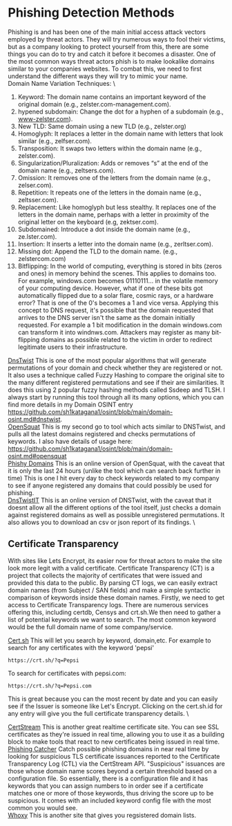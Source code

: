# Phishing Detection Methods
Phishing is and has been one of the main initial access attack vectors employed by threat actors. They will try numerous ways to fool their victims, but as a company looking to protect yourself from this, there are some things you can do to try and catch it before it becomes a disaster. One of the most common ways threat actors phish is to make lookalike domains similar to your companies websites. To combat this, we need to first understand the different ways they will try to mimic your name. \
Domain Name Variation Techniques: \
1. Keyword: The domain name contains an important keyword of the original domain (e.g., zelster.com-management.com).
2. hypened subdomain: Change the dot for a hyphen of a subdomain (e.g., www-zelster.com).
3. New TLD: Same domain using a new TLD (e.g., zelster.org)
4. Homoglyph: It replaces a letter in the domain name with letters that look similar (e.g., zelfser.com).
5. Transposition: It swaps two letters within the domain name (e.g., zelster.com).
6. Singularization/Pluralization: Adds or removes “s” at the end of the domain name (e.g., zeltsers.com).
7. Omission: It removes one of the letters from the domain name (e.g., zelser.com).
8. Repetition: It repeats one of the letters in the domain name (e.g., zeltsser.com).
9. Replacement: Like homoglyph but less stealthy. It replaces one of the letters in the domain name, perhaps with a letter in proximity of the original letter on the keyboard (e.g, zektser.com).
10. Subdomained: Introduce a dot inside the domain name (e.g., ze.lster.com).
11. Insertion: It inserts a letter into the domain name (e.g., zerltser.com).
12. Missing dot: Append the TLD to the domain name. (e.g., zelstercom.com)
13. Bitflipping: In the world of computing, everything is stored in bits (zeros and ones) in memory behind the scenes. This applies to domains too. For example, windows.com becomes 01110111... in the volatile memory of your computing device. However, what if one of these bits got automatically flipped due to a solar flare, cosmic rays, or a hardware error? That is one of the 0's becomes a 1 and vice versa. Applying this concept to DNS request, it's possible that the domain requested that arrives to the DNS server isn't the same as the domain initially requested. For example a 1 bit modification in the domain windows.com can transform it into windnws.com. Attackers may register as many bit-flipping domains as possible related to the victim in order to redirect legitimate users to their infrastructure. 

[DnsTwist](https://github.com/elceef/dnstwist) This is one of the most popular algorithms that will generate permutations of your domain and check whether they are registered or not. It also uses a technique called Fuzzy Hashing to compare the original site to the many different registered permutations and see if their are similarities. It does this using 2 popular fuzzy hashing methods called Ssdeep and TLSH. I always start by running this tool through all its many options, which you can find more details in my Domain OSINT entry https://github.com/sh1katagana1/osint/blob/main/domain-osint.md#dnstwist. \
[OpenSquat](https://github.com/atenreiro/opensquat) This is my second go to tool which acts similar to DNSTwist, and pulls all the latest domains registered and checks permutations of keywords. I also have details of usage here: https://github.com/sh1katagana1/osint/blob/main/domain-osint.md#opensquat \
[Phishy Domains](https://phishydomains.com) This is an online version of OpenSquat, with the caveat that it is only the last 24 hours (unlike the tool which can search back further in time) This is one I hit every day to check keywords related to my company to see if anyone registered any domains that could possibly be used for phishing. \
[DnsTwistIT](https://dnstwist.it) This is an online version of DNSTwist, with the caveat that it doesnt allow all the different options of the tool itself, just checks a domain against registered domains as well as possible unregistered permutations. It also allows you to download an csv or json report of its findings. \

## Certificate Transparency
With sites like Lets Encrypt, its easier now for threat actors to make the site look more legit with a valid certificate. Certificate Transparency (CT) is a project that collects the majority of certificates that were issued and provided this data to the public. By parsing CT logs, we can easily extract domain names (from Subject / SAN fields) and make a simple syntactic comparison of keywords inside these domain names. Firstly, we need to get access to Certificate Transparency logs. There are numerous services offering this, including certdb, Censys and crt.sh.We then need to gather a list of potential keywords we want to search. The most common keyword would be the full domain name of some company/service. 

[Cert.sh](https://crt.sh) This will let you search by keyword, domain,etc. For example to search for any certificates with the keyword 'pepsi'
```
https://crt.sh/?q=Pepsi
```
To search for certificates with pepsi.com:
```
https://crt.sh/?q=Pepsi.com
```
This is great because you can the most recent by date and you can easily see if the Issuer is someone like Let's Encrypt. Clicking on the cert.sh.id for any entry will give you the full certificate transparency details. \

[CertStream](https://certstream.calidog.io) This is another great realtime certificate site. You can see SSL certificates as they're issued in real time, allowing you to use it as a building block to make tools that react to new certificates being issued in real time. \
[Phishing Catcher](https://github.com/x0rz/phishing_catcher) Catch possible phishing domains in near real time by looking for suspicious TLS certificate issuances reported to the Certificate Transparency Log (CTL) via the CertStream API. "Suspicious" issuances are those whose domain name scores beyond a certain threshold based on a configuration file. So essentially, there is a configuration file and it has keywords that you can assign numbers to in order see if a certificate matches one or more of those keywords, thus driving the score up to be suspicious. It comes with an included keyword config file with the most common you would see. \
[Whoxy](https://www.whoxy.com/newly-registered-domains/) This is another site that gives you regsistered domain lists. 





